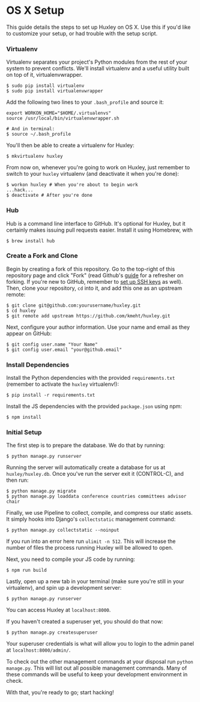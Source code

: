 # OS X Setup

This guide details the steps to set up Huxley on OS X. Use this if you'd like to customize your setup, or had trouble with the setup script.

### Virtualenv
Virtualenv separates your project's Python modules from the rest of your system to prevent conflicts. We'll install virtualenv and a useful utility built on top of it, virtualenvwrapper.

    $ sudo pip install virtualenv
    $ sudo pip install virtualenvwrapper

Add the following two lines to your `.bash_profile` and source it:

    export WORKON_HOME="$HOME/.virtualenvs"
    source /usr/local/bin/virtualenvwrapper.sh

    # And in terminal:
    $ source ~/.bash_profile

You'll then be able to create a virtualenv for Huxley:

    $ mkvirtualenv huxley

From now on, whenever you're going to work on Huxley, just remember to switch to your `huxley` virtualenv (and deactivate it when you're done):

    $ workon huxley # When you're about to begin work
    ...hack...
    $ deactivate # After you're done

### Hub
Hub is a command line interface to GitHub. It's optional for Huxley, but it certainly makes issuing pull requests easier. Install it using Homebrew, with

    $ brew install hub

### Create a Fork and Clone
Begin by creating a fork of this repository. Go to the top-right of this repository page and click "Fork" (read Github's [guide](http://help.github.com/forking/) for a refresher on forking. If you're new to GitHub, remember to [set up SSH keys](https://help.github.com/articles/generating-ssh-keys) as well). Then, clone your repository, `cd` into it, and add this one as an upstream remote:

    $ git clone git@github.com:yourusername/huxley.git
    $ cd huxley
    $ git remote add upstream https://github.com/kmeht/huxley.git

Next, configure your author information. Use your name and email as they appear on GitHub:

    $ git config user.name "Your Name"
    $ git config user.email "your@github.email"

### Install Dependencies
Install the Python dependencies with the provided `requirements.txt` (remember to activate the `huxley` virtualenv!):

    $ pip install -r requirements.txt
    
Install the JS dependencies with the provided `package.json` using npm:

    $ npm install

### Initial Setup
The first step is to prepare the database. We do that by running: 

    $ python manage.py runserver

Running the server will automatically create a database for us at `huxley/huxley.db`. Once you've run the server exit it (CONTROL-C), and then run:

    $ python manage.py migrate
    $ python manage.py loaddata conference countries committees advisor chair

Finally, we use Pipeline to collect, compile, and compress our static assets. It simply hooks into Django's `collectstatic` management command:

    $ python manage.py collectstatic --noinput
    
If you run into an error here run `ulimit -n 512`. This will increase the number of files the process running Huxley will be allowed to open.

Next, you need to compile your JS code by running:

    $ npm run build

Lastly, open up a new tab in your terminal (make sure you're still in your virtualenv), and spin up a development server:

    $ python manage.py runserver

You can access Huxley at `localhost:8000`.


If you haven't created a superuser yet, you should do that now:

    $ python manage.py createsuperuser
    
Your superuser credentials is what will allow you to login to the admin panel at `localhost:8000/admin/`.

To check out the other management commands at your disposal run `python manage.py`. This will list out all possible management commands. Many of these commands will be useful to keep your development environment in check.

With that, you're ready to go; start hacking!

